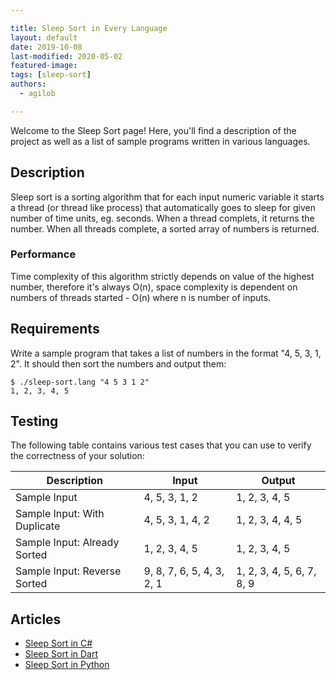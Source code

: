 ```yaml
---

title: Sleep Sort in Every Language
layout: default
date: 2019-10-08
last-modified: 2020-05-02
featured-image:
tags: [sleep-sort]
authors:
  - agilob

---
```


Welcome to the Sleep Sort page! Here, you'll find a description of the project as well as a list of sample programs written in various languages.

## Description

Sleep sort is a sorting algorithm that for each input numeric variable it starts a thread 
(or thread like process) that automatically goes to sleep for given number of time units, 
eg. seconds. When a thread complets, it returns the number. When all threads complete, a 
sorted array of numbers is returned.

### Performance

Time complexity of this algorithm strictly depends on value of the highest number, therefore 
it's always O(n), space complexity is dependent on numbers of threads started - O(n) where n 
is number of inputs.


## Requirements

Write a sample program that takes a list of numbers in the format "4, 5, 3, 1, 2".
It should then sort the numbers and output them:

```console
$ ./sleep-sort.lang "4 5 3 1 2"
1, 2, 3, 4, 5
```


## Testing

The following table contains various test cases that you can use to
verify the correctness of your solution:

| Description                  | Input | Output |
|------------------------------|-------|--------|
| Sample Input                 | 4, 5, 3, 1, 2             | 1, 2, 3, 4, 5             |
| Sample Input: With Duplicate | 4, 5, 3, 1, 4, 2          | 1, 2, 3, 4, 4, 5          |
| Sample Input: Already Sorted | 1, 2, 3, 4, 5             | 1, 2, 3, 4, 5             |
| Sample Input: Reverse Sorted | 9, 8, 7, 6, 5, 4, 3, 2, 1 | 1, 2, 3, 4, 5, 6, 7, 8, 9 |


## Articles

- [Sleep Sort in C#](https://sampleprograms.io/projects/sleep-sort/c-sharp)
- [Sleep Sort in Dart](https://sampleprograms.io/projects/sleep-sort/dart)
- [Sleep Sort in Python](https://sampleprograms.io/projects/sleep-sort/python)